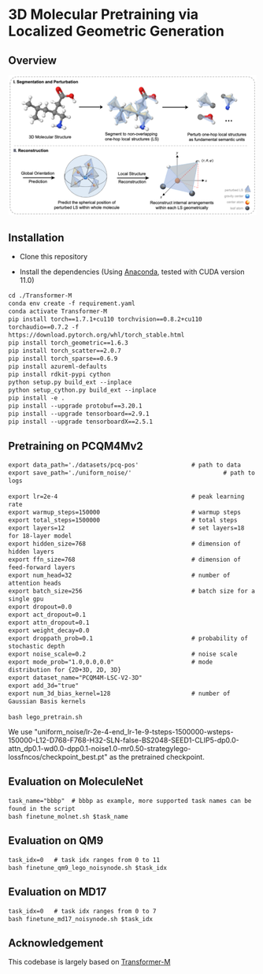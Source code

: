 # 3D Molecular Pretraining via Localized Geometric Generation


## Overview

![model overview](docs/model_overview.png)


## Installation

- Clone this repository

- Install the dependencies (Using [Anaconda](https://www.anaconda.com/), tested with CUDA version 11.0)

```shell
cd ./Transformer-M
conda env create -f requirement.yaml
conda activate Transformer-M
pip install torch==1.7.1+cu110 torchvision==0.8.2+cu110 torchaudio==0.7.2 -f https://download.pytorch.org/whl/torch_stable.html
pip install torch_geometric==1.6.3
pip install torch_scatter==2.0.7
pip install torch_sparse==0.6.9
pip install azureml-defaults
pip install rdkit-pypi cython
python setup.py build_ext --inplace
python setup_cython.py build_ext --inplace
pip install -e .
pip install --upgrade protobuf==3.20.1
pip install --upgrade tensorboard==2.9.1
pip install --upgrade tensorboardX==2.5.1
```

## Pretraining on PCQM4Mv2
```shell
export data_path='./datasets/pcq-pos'               # path to data
export save_path='./uniform_noise/'                          # path to logs

export lr=2e-4                                      # peak learning rate
export warmup_steps=150000                          # warmup steps
export total_steps=1500000                          # total steps
export layers=12                                    # set layers=18 for 18-layer model
export hidden_size=768                              # dimension of hidden layers
export ffn_size=768                                 # dimension of feed-forward layers
export num_head=32                                  # number of attention heads
export batch_size=256                               # batch size for a single gpu
export dropout=0.0
export act_dropout=0.1
export attn_dropout=0.1
export weight_decay=0.0
export droppath_prob=0.1                            # probability of stochastic depth
export noise_scale=0.2                              # noise scale
export mode_prob="1.0,0.0,0.0"                      # mode distribution for {2D+3D, 2D, 3D}
export dataset_name="PCQM4M-LSC-V2-3D"
export add_3d="true"
export num_3d_bias_kernel=128                       # number of Gaussian Basis kernels

bash lego_pretrain.sh
```

We use "uniform_noise/lr-2e-4-end_lr-1e-9-tsteps-1500000-wsteps-150000-L12-D768-F768-H32-SLN-false-BS2048-SEED1-CLIP5-dp0.0-attn_dp0.1-wd0.0-dpp0.1-noise1.0-mr0.50-strategylego-lossfncos/checkpoint_best.pt" as the pretrained checkpoint.

## Evaluation on MoleculeNet
```shell
task_name="bbbp"  # bbbp as example, more supported task names can be found in the script
bash finetune_molnet.sh $task_name
```

## Evaluation on QM9
```shell
task_idx=0   # task idx ranges from 0 to 11
bash finetune_qm9_lego_noisynode.sh $task_idx
```


## Evaluation on MD17
```shell
task_idx=0   # task idx ranges from 0 to 7
bash finetune_md17_noisynode.sh $task_idx
```

## Acknowledgement
This codebase is largely based on [Transformer-M](https://github.com/lsj2408/Transformer-M)